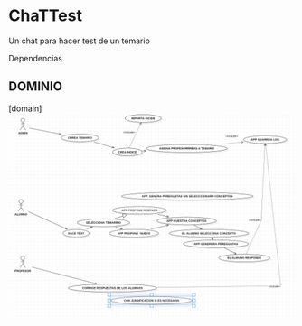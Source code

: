 # ChaTTest
Un chat para hacer test de un temario


Dependencias 

## DOMINIO

[domain]
<img src="./img/Casos_de_uso.png">

